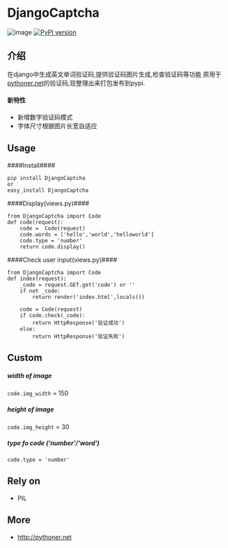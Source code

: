 DjangoCaptcha 
=======================

![image](https://travis-ci.org/tianyu0915/DjangoCaptcha.png)
[![PyPI version](https://badge.fury.io/py/DjangoCaptcha.png)](http://badge.fury.io/py/DjangoCaptcha)

介绍
----
在django中生成英文单词验证码,提供验证码图片生成,检查验证码等功能
原用于[pythoner.net](http://pythoner.net)的验证码,现整理出来打包发布到pypi.

#### 新特性
+ 新增数字验证码模式
+ 字体尺寸根据图片长宽自适应


Usage
---
####Install####
```
pip install DjangoCaptcha
or
easy_install DjangoCaptcha
```
####Display(views.py)####
```
from DjangoCaptcha import Code
def code(request):
    code =  Code(request)
    code.words = ['hello','world','helloworld']
    code.type = 'number'
    return code.display()
```

####Check user input(views.py)####
```
from DjangoCaptcha import Code
def index(request):
    _code = request.GET.get('code') or ''
    if not _code:
        return render('index.html',locals())

    code = Code(request)
    if code.check(_code):
        return HttpResponse('验证成功')
    else:
        return HttpResponse('验证失败')
```

Custom
-----
##### width of image
`code.img_width` = 150
##### height of image 
`code.img_height` = 30
##### type fo code ('number'/'word')
`code.type = 'number'`

Rely on
----
+ PIL

More
----
+ <http://pythoner.net>
